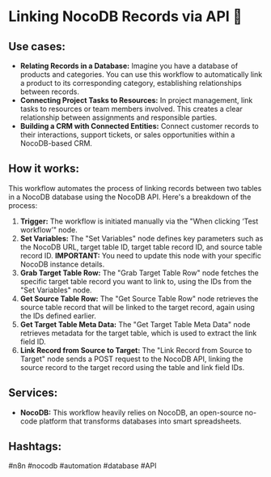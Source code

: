 # Linking NocoDB Records via API 🔗

## Use cases:

- **Relating Records in a Database:** Imagine you have a database of products and categories. You can use this workflow to automatically link a product to its corresponding category, establishing relationships between records.
- **Connecting Project Tasks to Resources:** In project management, link tasks to resources or team members involved. This creates a clear relationship between assignments and responsible parties.
- **Building a CRM with Connected Entities:** Connect customer records to their interactions, support tickets, or sales opportunities within a NocoDB-based CRM.

## How it works:

This workflow automates the process of linking records between two tables in a NocoDB database using the NocoDB API. Here's a breakdown of the process:

1.  **Trigger:** The workflow is initiated manually via the "When clicking ‘Test workflow’" node.
2.  **Set Variables:**  The "Set Variables" node defines key parameters such as the NocoDB URL, target table ID, target table record ID, and source table record ID.  **IMPORTANT:** You need to update this node with your specific NocoDB instance details.
3.  **Grab Target Table Row:** The "Grab Target Table Row" node fetches the specific target table record you want to link to, using the IDs from the "Set Variables" node.
4.  **Get Source Table Row:** The "Get Source Table Row" node retrieves the source table record that will be linked to the target record, again using the IDs defined earlier.
5.  **Get Target Table Meta Data:** The "Get Target Table Meta Data" node retrieves metadata for the target table, which is used to extract the link field ID.
6.  **Link Record from Source to Target:** The "Link Record from Source to Target" node sends a POST request to the NocoDB API, linking the source record to the target record using the table and link field IDs.

## Services:

-   **NocoDB:** This workflow heavily relies on NocoDB, an open-source no-code platform that transforms databases into smart spreadsheets.

## Hashtags:

#n8n #nocodb #automation #database #API
